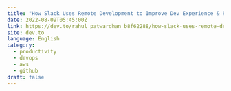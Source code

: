 ```yaml
---
title: "How Slack Uses Remote Development to Improve Dev Experience & Productivity"
date: 2022-08-09T05:45:00Z
link: https://dev.to/rahul_patwardhan_b8f62288/how-slack-uses-remote-development-to-improve-dev-experience-productivity-1lmd?utm_medium=RSS&utm_source=news.12bit.vn
site: dev.to
language: English
category:
  - productivity
  - devops
  - aws
  - github
draft: false
---
```

